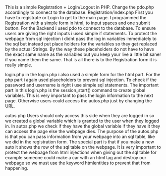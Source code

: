 This is a simple Registration + Login/Logout in PHP. Change the pdo.php accordingly to connect to the database.
Registration/index.php
First you have to registrate or Login to get to the main page. I programmed the Registration with a simple form in html, to input spaces and one submit button. For the Backend i used pdo to connect to the database. To ensure users are giving the right inputs i used simple if statements. To protect the webpage from sql injection i didnt pass the log in variables immediately to the sql but instead put place holders for the variables so they get replaced by the actual Strings. By the way these placeholders do not have to have the exact same name as the variables but you keep your live a little bit saner if you name them the same.
That is all there is to the Registration form it is really simple.

login.php
in the login.php i also used a simple form for the html part. For the php part i again used placeholders to prevent sql injection. To check if the password and username is right i use simple sql statements. The important part in this login.php is the session_start() command to create global variables. This is very important to pass the login information to the next page. Otherwise users could access the autos.php just by changing the URL.

autos.php
Users should only access this side when they are logged in so we created a global variable which is granted to the user when they logged in. In autos.php we check if they have the global variable if they have it they can access the page else the webpage dies. The purpose of the autos.php is that you can pass information from your webpage into an sql table, like we did in the registration form. The special part is that if you make a new auto it shows the row of the sql table on the webpage. It is very important to protect the webpage from html injections when giving out the sql table for example someone could make a car with an html tag and destroy our webpage so we must use the keyword htmlentities to prevent that from happening.

